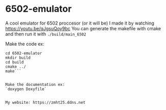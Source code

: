 # 6502-emulator
A cool emulator for 6502 proccesor (or it will be)
I made it by watching https://youtu.be/qJgsuQoy9bc
You can generate the makefile with cmake and then run it with `./build/main_6502`

Make the code ex:  
```git clone https://github.com/Zmht/6502-emulator.git  
cd 6502-emulator  
mkdir build  
cd build  
cmake ../   
make```


Make the documentation ex:  
`doxygen Doxyfile`


My website: https://zmht25.ddns.net

